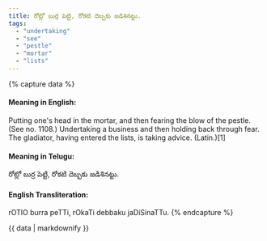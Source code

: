 ```yaml
---
title: రోట్లో బుర్ర పెట్టి, రోకటి దెబ్బకు జడిశినట్టు.
tags:
  - "undertaking"
  - "see"
  - "pestle"
  - "mortar"
  - "lists"
---
```


{% capture data %}
#### Meaning in English:
Putting one's head in the mortar, and then fearing the blow of the pestle.
(See no. 1108.)
Undertaking a business and then holding back through fear.
The gladiator, having entered the lists, is taking advice. (Latin.)[1]

#### Meaning in Telugu:
రోట్లో బుర్ర పెట్టి, రోకటి దెబ్బకు జడిశినట్టు.

#### English Transliteration:
rOTlO burra peTTi, rOkaTi debbaku jaDiSinaTTu.
{% endcapture %}

<div class="notice">{{ data | markdownify }}</div>

